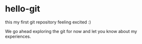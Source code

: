 hello-git
=========

this my first git repository feeling excited :)

We go ahead exploring the git for now and let you know about my experiences.

